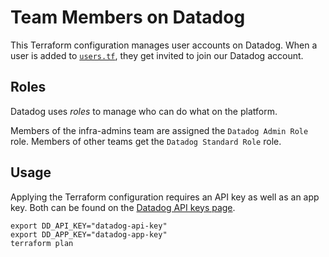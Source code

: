 # Team Members on Datadog

This Terraform configuration manages user accounts on Datadog. When a user is
added to [`users.tf`](users.tf), they get invited to join our Datadog account.

## Roles

Datadog uses _roles_ to manage who can do what on the platform.

Members of the infra-admins team are assigned the `Datadog Admin Role` role.
Members of other teams get the `Datadog Standard Role` role.

## Usage

Applying the Terraform configuration requires an API key as well as an app key.
Both can be found on the [Datadog API keys page][api-keys].

```shell
export DD_API_KEY="datadog-api-key"
export DD_APP_KEY="datadog-app-key"
terraform plan
```

[api-keys]: https://app.datadoghq.com/organization-settings/api-keys
